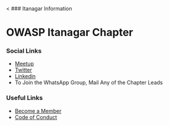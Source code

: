 < ### Itanagar Information

# OWASP Itanagar Chapter

### Social Links
* [Meetup]()
* [Twitter](https://twitter.com/owaspitanagar)
* [Linkedin](#)
* To Join the WhatsApp Group, Mail Any of the Chapter Leads

### Useful Links
* [Become a Member](https://www.owasp.org/index.php/Membership)
* [Code of Conduct](https://www.owasp.org/index.php/Governance/Conference_Policies)
